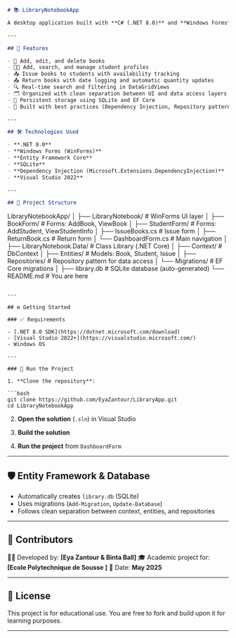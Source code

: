 
```markdown
# 📚 LibraryNotebookApp

A desktop application built with **C# (.NET 8.0)** and **Windows Forms**, using **Entity Framework Core** and **SQLite** to manage library operations such as issuing, returning, viewing, and organizing books and student data.

---

## 🚀 Features

- 📖 Add, edit, and delete books
- 👩‍🎓 Add, search, and manage student profiles
- 📥 Issue books to students with availability tracking
- 📤 Return books with date logging and automatic quantity updates
- 🔍 Real-time search and filtering in DataGridViews
- 🗂 Organized with clean separation between UI and data access layers
- 💾 Persistent storage using SQLite and EF Core
- 🎯 Built with best practices (Dependency Injection, Repository pattern)

---

## 🛠️ Technologies Used

- **.NET 8.0**
- **Windows Forms (WinForms)**
- **Entity Framework Core**
- **SQLite**
- **Dependency Injection (Microsoft.Extensions.DependencyInjection)**
- **Visual Studio 2022**

---

## 🧱 Project Structure

```

LibraryNotebookApp/
│
├── LibraryNotebook/           # WinForms UI layer
│   ├── BookForm/              # Forms: AddBook, ViewBook
│   ├── StudentForm/           # Forms: AddStudent, ViewStudentInfo
│   ├── IssueBooks.cs          # Issue form
│   ├── ReturnBook.cs          # Return form
│   └── DashboardForm.cs       # Main navigation
│
├── LibraryNotebook.Data/      # Class Library (.NET Core)
│   ├── Context/               # DbContext
│   ├── Entities/              # Models: Book, Student, Issue
│   ├── Repositories/          # Repository pattern for data access
│   └── Migrations/            # EF Core migrations
│
├── library.db                 # SQLite database (auto-generated)
└── README.md                  # You are here

````

---

## ⚙️ Getting Started

### ✅ Requirements

- [.NET 8.0 SDK](https://dotnet.microsoft.com/download)
- [Visual Studio 2022+](https://visualstudio.microsoft.com/)
- Windows OS

---

### 🧪 Run the Project

1. **Clone the repository**:

```bash
git clone https://github.com/EyaZantour/LibraryApp.git
cd LibraryNotebookApp
````

2. **Open the solution** (`.sln`) in Visual Studio

3. **Build the solution**

4. **Run the project** from `DashboardForm`

---

## 🛡️ Entity Framework & Database

* Automatically creates `library.db` (SQLite)
* Uses migrations (`Add-Migration`, `Update-Database`)
* Follows clean separation between context, entities, and repositories

---

## 🤝 Contributors

👩‍💻 Developed by: **\[Eya Zantour & Binta Ball]**
🎓 Academic project for: **\[Ecole Polytechnique de Sousse ]**
📆 Date: **May 2025**

---

## 📄 License

This project is for educational use.
You are free to fork and build upon it for learning purposes.

---




